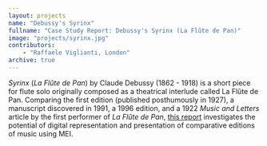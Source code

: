 ```yaml
---
layout: projects
name: "Debussy's Syrinx"
fullname: "Case Study Report: Debussy's Syrinx (La Flûte de Pan)"
image: "projects/syrinx.jpg"
contributors: 
    - "Raffaele Viglianti, London"
archive: true
---
```

_Syrinx_ (_La Flûte de Pan_) by Claude Debussy (1862 - 1918) is a short piece for flute solo originally composed as a theatrical interlude called La Flûte de Pan. Comparing the first edition (published posthumously in 1927), a manuscript discovered in 1991, a 1996 edition, and a 1922 _Music and Letters_ article by the first performer of _La Flûte de Pan_, [this report](https://dh2010.cch.kcl.ac.uk/academic-programme/abstracts/papers/pdf/ab-819.pdf) investigates the potential of digital representation and presentation of comparative editions of music using MEI.
